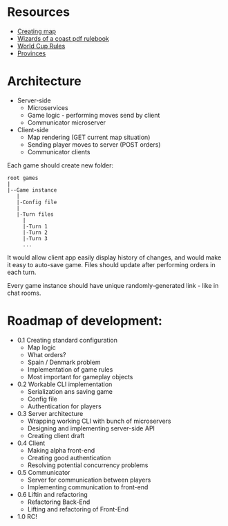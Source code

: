 # Resources

- [Creating map](http://www.petercollingridge.co.uk/blog/extracting-map-information-svg)
- [Wizards of a coast pdf rulebook](https://www.wizards.com/avalonhill/rules/diplomacy.pdf)
- [World Cup Rules](http://tournaments.webdiplomacy.net/diplomacy-world-cup)
- [Provinces](https://www.lspace.org/games/afpdip/files/abb.html)

# Architecture

- Server-side
  - Microservices
  - Game logic - performing moves send by client
  - Communicator microserver
- Client-side
  - Map rendering (GET current map situation)
  - Sending player moves to server (POST orders)
  - Communicator clients

Each game should create new folder:

```
root games
|
|--Game instance
   |
   |-Config file
   |
   |-Turn files
     |
     |-Turn 1
     |-Turn 2
     |-Turn 3
     ...
```

It would allow client app easily display history of changes, and would make it easy to auto-save game. Files should update after performing orders in each turn.

Every game instance should have unique randomly-generated link - like in chat rooms.

# Roadmap of development:

- 0.1 Creating standard configuration
  - Map logic
  - What orders?
  - Spain / Denmark problem
  - Implementation of game rules
  - Most important for gameplay objects
- 0.2 Workable CLI implementation
  - Serialization ans saving game
  - Config file
  - Authentication for players
- 0.3 Server architecture
  - Wrapping working CLI with bunch of microservers
  - Designing and implementing server-side API
  - Creating client draft
- 0.4 Client
  - Making alpha front-end
  - Creating good authentication
  - Resolving potential concurrency problems
- 0.5 Communicator
  - Server for communication between players
  - Implementing communication to front-end
- 0.6 Liftin and refactoring
  - Refactoring Back-End
  - Lifting and refactoring of Front-End
- 1.0 RC!
